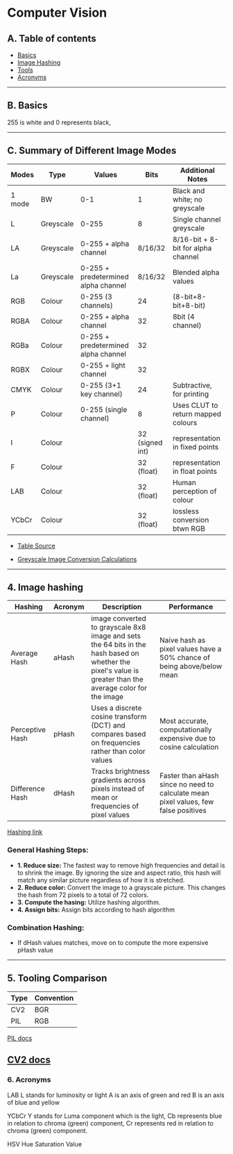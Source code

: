# Computer Vision

## A. Table of contents

- [Basics](#2-basics)
- [Image Hashing](#4-image-hashing)
- [Tools](#5-tooling-comparison)
- [Acronyms](#6-acronyms)

---
## B. Basics
255 is white and 0 represents black,


---
## C. Summary of Different Image Modes
|Modes|Type|Values|Bits|Additional Notes|
|---|---|---|---|---|
|1 mode|BW|0-1|1|Black and white; no greyscale|
|L|Greyscale|0-255|8|Single channel greyscale|
|LA|Greyscale|0-255 + alpha channel|8/16/32|8/16-bit + 8-bit for alpha channel|
|La|Greyscale|0-255 + predetermined alpha channel|8/16/32| Blended alpha values|
|RGB|Colour|0-255 (3 channels)|24|(8-bit+8-bit+8-bit)
|RGBA|Colour|0-255 + alpha channel|32|8bit (4 channel)
|RGBa|Colour|0-255 + predetermined alpha channel|32|
|RGBX|Colour|0-255 + light channel|32|
|CMYK|Colour|0-255 (3+1 key channel)|24|Subtractive, for printing|
|P|Colour|0-255 (single channel)|8| Uses CLUT to return mapped colours
|I|Colour||32 (signed int)|representation in fixed points|
|F|Colour||32 (float)|representation in float points|
|LAB|Colour||32 (float)|Human perception of colour|
|YCbCr|Colour||32 (float)|lossless conversion btwn RGB|

- [Table Source](https://holypython.com/python-pil-tutorial/color-modes-explained-for-digital-image-processing-in-python-pil/)

- [Greyscale Image Conversion Calculations](https://holypython.com/python-pil-tutorial/how-to-convert-an-image-to-black-white-in-python-pil/)


---
## 4. Image hashing

|Hashing|Acronym|Description|Performance|
|---|---|---|---|
|Average Hash|aHash|image converted to grayscale 8x8 image and sets the 64 bits in the hash based on whether the pixel's value is greater than the average color for the image|Naive hash as pixel values have a 50% chance of being above/below mean|
|Perceptive Hash|pHash|Uses a discrete cosine transform (DCT) and compares based on frequencies rather than color values|Most accurate, computationally expensive due to cosine calculation|
|Difference Hash|dHash|Tracks brightness gradients across pixels instead of mean or frequencies of pixel values|Faster than aHash since no need to calculate mean pixel values, few false positives|

[Hashing link](https://www.hackerfactor.com/blog/index.php?/archives/529-Kind-of-Like-That.html)

### General Hashing Steps:
- **1. Reduce size:** The fastest way to remove high frequencies and detail is to shrink the image. By ignoring the size and aspect ratio, this hash will match any similar picture regardless of how it is stretched.
- **2. Reduce color:** Convert the image to a grayscale picture. This changes the hash from 72 pixels to a total of 72 colors. 
- **3. Compute the hasing:** Utilize hashing algorithm. 
- **4. Assign bits:** Assign bits according to hash algorithm

### Combination Hashing:
- If dHash values matches, move on to compute the more expensive pHash value



---
## 5. Tooling Comparison

|Type|Convention|
|---|---|
|CV2|BGR|
|PIL|RGB|

[PIL docs](https://pillow.readthedocs.io/en/stable/)

[CV2 docs]()
---

### 6. Acronyms
LAB
L stands for luminosity or light
A is an axis of green and red
B is an axis of blue and yellow

YCbCr
Y stands for Luma component which is the light,
Cb represents blue in relation to chroma (green) component,
Cr represents red in relation to chroma (green) component.

HSV
Hue
Saturation
Value